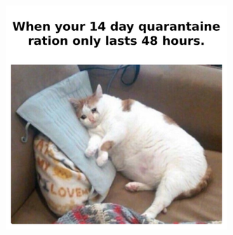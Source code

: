 ![😢](https://raw.githubusercontent.com/DandikUnited/DandikUnited/master/89623e0f5cd9700c0a9b16f0ee10f183b5b9d008f00be7c527592d6a.png)

<!--
**DandikUnited/DandikUnited** is a ✨ _special_ ✨ repository because its `README.md` (this file) appears on your GitHub profile.

Here are some ideas to get you started:

- 🔭 I’m currently working on ...
- 🌱 I’m currently learning ...
- 👯 I’m looking to collaborate on ...
- 🤔 I’m looking for help with ...
- 💬 Ask me about ...
- 📫 How to reach me: ...
- 😄 Pronouns: ...
- ⚡ Fun fact: ...
-->
